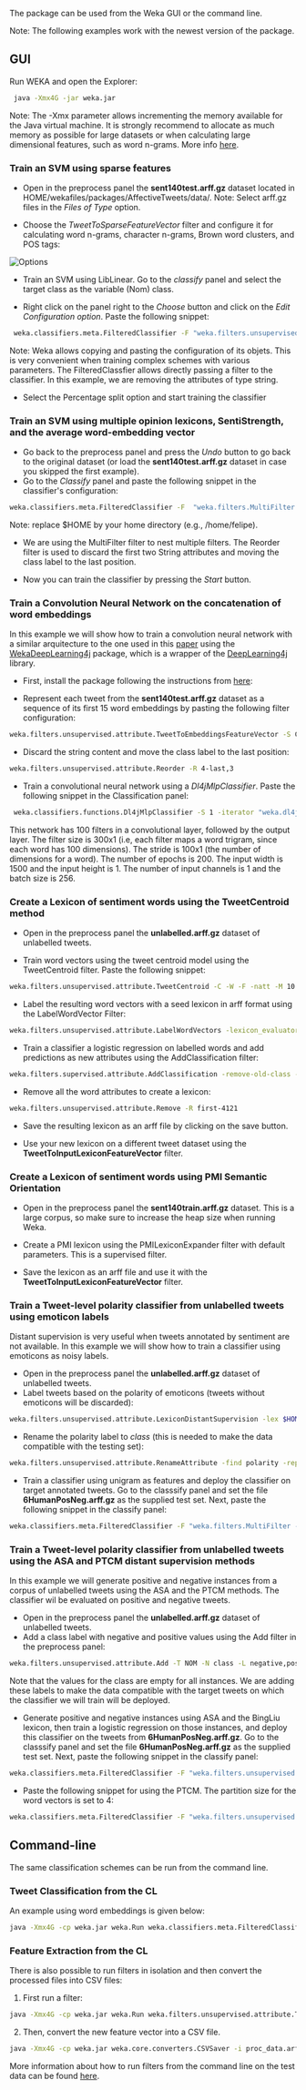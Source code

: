 

The package can be used from the Weka GUI or the command line.

Note: The following examples work with the newest version of the package. 

## GUI 

Run WEKA and open the Explorer:  
```bash
 java -Xmx4G -jar weka.jar 
```

Note: The -Xmx parameter allows incrementing the memory available for the Java virtual machine. It is strongly recommend to allocate as much memory as possible for large datasets or when calculating large dimensional features, such as word n-grams. More info [here](http://weka.wikispaces.com/OutOfMemoryException).

### Train an SVM using sparse features

* Open in the preprocess panel the __sent140test.arff.gz__ dataset located in HOME/wekafiles/packages/AffectiveTweets/data/. Note: Select arff.gz files in the *Files of Type* option. 

* Choose the *TweetToSparseFeatureVector* filter and configure it for calculating word n-grams, character n-grams, Brown word clusters, and POS tags:


![Options](img/tweetToSparseOptions.png)


* Train an SVM using LibLinear. Go to the *classify* panel and select the target class as the variable (Nom) class. 
 
* Right click on the panel right to the *Choose* button and click on the *Edit Configuration option*. Paste the following snippet:
 
```bash
 weka.classifiers.meta.FilteredClassifier -F "weka.filters.unsupervised.attribute.RemoveType -T string" -W    weka.classifiers.functions.LibLINEAR -- -S 1 -C 1.0 -E 0.001 -B 1.0 -L 0.1 -I 1000
``` 

 Note: Weka allows copying and pasting the configuration of its objets. This is very convenient when training complex schemes with various parameters.  The FilteredClassfier allows directly  passing a filter to the classifier. In this example, we are removing the attributes of type string.
 
* Select the Percentage split option and start training the classifier 

### Train an SVM using multiple opinion lexicons, SentiStrength, and the average word-embedding vector
* Go back to the preprocess panel and press the *Undo* button to go back to the original dataset (or load the __sent140test.arff.gz__ dataset in case you skipped the first example).
* Go to the *Classify* panel and paste the following snippet in the classifier's configuration:

```bash
weka.classifiers.meta.FilteredClassifier -F  "weka.filters.MultiFilter -F \"weka.filters.unsupervised.attribute.TweetToSentiStrengthFeatureVector -L $HOME/wekafiles/packages/AffectiveTweets/lexicons/SentiStrength/english -stemmer weka.core.stemmers.NullStemmer -stopwords-handler \\\"weka.core.stopwords.Null \\\" -I 1 -U -tokenizer \\\"weka.core.tokenizers.TweetNLPTokenizer \\\"\" -F \"weka.filters.unsupervised.attribute.TweetToLexiconFeatureVector -F -D -R -A -T -L -N -P -J -H -Q -stemmer weka.core.stemmers.NullStemmer -stopwords-handler \\\"weka.core.stopwords.Null \\\" -I 1 -U -tokenizer \\\"weka.core.tokenizers.TweetNLPTokenizer \\\"\" -F \"weka.filters.unsupervised.attribute.TweetToEmbeddingsFeatureVector -S AVERAGE_ACTION -embeddingHandler \\\"affective.core.CSVEmbeddingHandler -K $HOME/wekafiles/packages/AffectiveTweets/resources/w2v.twitter.edinburgh.100d.csv.gz -sep \\\\\\\"\\\\\\\\t\\\\\\\" -I last\\\" -K 15 -stemmer weka.core.stemmers.NullStemmer -stopwords-handler \\\"weka.core.stopwords.Null \\\" -I 1 -U -tokenizer \\\"weka.core.tokenizers.TweetNLPTokenizer \\\"\" -F \"weka.filters.unsupervised.attribute.Reorder -R 4-last,3\"" -W weka.classifiers.functions.LibLINEAR -- -S 1 -C 1.0 -E 0.001 -B 1.0 -L 0.1 -I 1000
```
 Note: replace $HOME by your home directory (e.g., /home/felipe). 

* We are using the MultiFilter filter to nest multiple filters.  The Reorder filter is used to discard the first two String attributes and moving the class label to the last position.

* Now you can train the classifier by pressing the *Start* button. 


### Train a Convolution Neural Network on the concatenation of word embeddings
In this example we will show how to train a convolution neural network with a similar arquitecture to the one used in this [paper](http://dl.acm.org/citation.cfm?doid=2766462.2767830) using the [WekaDeepLearning4j](https://deeplearning.cms.waikato.ac.nz/) package, which is a wrapper of the [DeepLearning4j](https://deeplearning4j.org/) library. 

* First, install the package following the instructions from [here](https://deeplearning.cms.waikato.ac.nz/install/):


* Represent each tweet from the __sent140test.arff.gz__  dataset as a sequence of its first 15 word embeddings by pasting the following filter configuration:

```bash
weka.filters.unsupervised.attribute.TweetToEmbeddingsFeatureVector -S CONCATENATE_ACTION -embeddingHandler "affective.core.CSVEmbeddingHandler -K $HOME/wekafiles/wekafiles/packages/AffectiveTweets/resources/w2v.twitter.edinburgh.100d.csv.gz -sep \"\\t\" -I last" -K 15 -stemmer weka.core.stemmers.NullStemmer -stopwords-handler "weka.core.stopwords.Null " -I 1 -U -tokenizer "weka.core.tokenizers.TweetNLPTokenizer "

```

* Discard the string content and move the class label to the last position:

```bash
weka.filters.unsupervised.attribute.Reorder -R 4-last,3
```

* Train a convolutional neural network using a *Dl4jMlpClassifier*. Paste the following snippet in the Classification panel: 

```bash
 weka.classifiers.functions.Dl4jMlpClassifier -S 1 -iterator "weka.dl4j.iterators.ConvolutionalInstancesIterator -height 1 -numChannels 1 -bs 256 -width 1500" -layers "weka.dl4j.layers.ConvolutionLayer -nFilters 100 -activation identity -adamMeanDecay 0.9 -adamVarDecay 0.999 -biasInit 1.0 -biasL1 0.0 -biasL2 0.0 -blr 0.01 -mode Truncate -cudnnAlgoMode PREFER_FASTEST -dist \"weka.dl4j.distribution.NormalDistribution -mean 0.001 -std 1.0\" -dropout 0.0 -epsilon 1.0E-6 -gradientNormalization None -gradNormThreshold 1.0 -kernelSizeX 300 -kernelSizeY 1 -L1 0.0 -L2 0.0 -name \"Convolution layer\" -lr 0.01 -momentum 0.9 -paddingX 0 -paddingY 0 -rho 0.0 -rmsDecay 0.95 -strideX 100 -strideY 1 -updater NESTEROVS -weightInit XAVIER" -layers "weka.dl4j.layers.OutputLayer -activation softmax -adamMeanDecay 0.9 -adamVarDecay 0.999 -biasInit 1.0 -biasL1 0.0 -biasL2 0.0 -blr 0.01 -dist \"weka.dl4j.distribution.NormalDistribution -mean 0.001 -std 1.0\" -dropout 0.0 -epsilon 1.0E-6 -gradientNormalization None -gradNormThreshold 1.0 -L1 0.0 -L2 0.0 -name \"Output layer\" -lr 0.01 -lossFn LossMCXENT() -momentum 0.9 -rho 0.0 -rmsDecay 0.95 -updater NESTEROVS -weightInit XAVIER" -logFile weka.log -numEpochs 200 -algorithm STOCHASTIC_GRADIENT_DESCENT
```


This network has 100 filters in a convolutional layer, followed by the output layer. The filter size is 300x1 (i.e, each filter maps a word trigram, since each word has 100 dimensions). The stride is 100x1 (the number of dimensions for a word). The number of epochs is 200. The input width is 1500 and the input height is 1. The number of input channels is 1 and the batch size is 256.


### Create a Lexicon of sentiment words using the TweetCentroid method

* Open in the preprocess panel the __unlabelled.arff.gz__ dataset of unlabelled tweets. 

* Train word vectors using the tweet centroid model using the TweetCentroid filter. Paste the following snippet:

```bash
weka.filters.unsupervised.attribute.TweetCentroid -C -W -F -natt -M 10 -N 10 -H $HOME/wekafiles/packages/AffectiveTweets/resources/50mpaths2.txt.gz -stemmer weka.core.stemmers.NullStemmer -stopwords-handler "weka.core.stopwords.Null " -I 1 -U -tokenizer "weka.core.tokenizers.TweetNLPTokenizer "


```

* Label the resulting word vectors with a seed lexicon in arff format using the LabelWordVector Filter:

```bash
weka.filters.unsupervised.attribute.LabelWordVectors -lexicon_evaluator "affective.core.ArffLexiconWordLabeller -lexiconFile $HOME/wekafiles/packages/AffectiveTweets/lexicons/arff_lexicons/metaLexEmo.arff -B MetaLexEmo -A 1 -lex-stemmer weka.core.stemmers.NullStemmer" -U -I last
```

* Train a classifier a logistic regression on labelled words and add predictions as new attributes using the AddClassification filter:

```bash
weka.filters.supervised.attribute.AddClassification -remove-old-class -distribution -W "weka.classifiers.meta.FilteredClassifier -F \"weka.filters.unsupervised.attribute.RemoveType -T string\" -W weka.classifiers.functions.LibLINEAR -- -S 7 -C 1.0 -E 0.001 -B 1.0 -P -L 0.1 -I 1000"
```

* Remove all the word attributes to create a lexicon:

```bash
weka.filters.unsupervised.attribute.Remove -R first-4121
```

* Save the resulting lexicon as an arff file by clicking on the save button.

* Use your new lexicon on a different tweet dataset using the __TweetToInputLexiconFeatureVector__ filter.



### Create a Lexicon of sentiment words using PMI Semantic Orientation
* Open in the preprocess panel the __sent140train.arff.gz__ dataset. This is a large corpus, so make sure to increase the heap size when running Weka.

* Create a PMI lexicon using the PMILexiconExpander filter with default parameters. This is a supervised filter.

* Save the lexicon as an arff file and use it with the __TweetToInputLexiconFeatureVector__ filter.


### Train a Tweet-level polarity classifier from unlabelled tweets using emoticon labels

Distant supervision is very useful when tweets annotated by sentiment are not available. In this example we will show how to train a classifier using emoticons as noisy labels.

* Open in the preprocess panel the __unlabelled.arff.gz__ dataset of unlabelled tweets. 
* Label tweets based on the polarity of emoticons (tweets without emoticons will be discarded):

```bash
weka.filters.unsupervised.attribute.LexiconDistantSupervision -lex $HOME/wekafiles/packages/AffectiveTweets/lexicons/arff_lexicons/emoticons.arff -polatt polarity -negval negative -posval positive -removeMatchingWord -I 1 -tokenizer "weka.core.tokenizers.TweetNLPTokenizer " 
```
* Rename the polarity label to *class* (this is needed to make the data compatible with the testing set):

```bash
weka.filters.unsupervised.attribute.RenameAttribute -find polarity -replace class -R last
```

* Train a classifier using unigram as features and deploy the classifier on target annotated tweets. Go to the classsify panel and set the file __6HumanPosNeg.arff.gz__ as the supplied test set. Next, paste the following snippet in the classify panel:


```bash
weka.classifiers.meta.FilteredClassifier -F "weka.filters.MultiFilter -F \"weka.filters.unsupervised.attribute.TweetToSparseFeatureVector -E 5 -D 3 -I 0 -F -M 0 -G 0 -taggerFile $HOME/wekafiles/packages/AffectiveTweets/resources/model.20120919 -wordClustFile $HOME/wekafiles/packages/AffectiveTweets/resources/50mpaths2.txt.gz -Q 1 -stemmer weka.core.stemmers.NullStemmer -stopwords-handler \\\"weka.core.stopwords.Null \\\" -I 1 -U -tokenizer \\\"weka.core.tokenizers.TweetNLPTokenizer \\\"\" -F \"weka.filters.unsupervised.attribute.Reorder -R 3-last,2\"" -W weka.classifiers.functions.LibLINEAR -- -S 7 -C 1.0 -E 0.001 -B 1.0 -P -L 0.1 -I 1000
```

### Train a Tweet-level polarity classifier from unlabelled tweets using the ASA and PTCM distant supervision methods

In this example we will generate positive and negative instances from a corpus of unlabelled tweets using the ASA and the PTCM methods. The classifier wil be evaluated on positive and negative tweets.

* Open in the preprocess panel the __unlabelled.arff.gz__ dataset of unlabelled tweets. 
* Add a class label with negative and positive values using the Add filter in the preprocess panel:

```bash
weka.filters.unsupervised.attribute.Add -T NOM -N class -L negative,positive -C last
```
Note that the values for the class are empty for all instances. We are adding these labels to make the data compatible with the target tweets on which the classifier we will train will be deployed.


* Generate positive and negative instances using ASA and the BingLiu lexicon, then train a logistic regression on those instances, and deploy this classifier on the tweets from __6HumanPosNeg.arff.gz__. Go to the classsify panel and set the file __6HumanPosNeg.arff.gz__ as the supplied test set. Next, paste the following snippet in the classify panel:
 
```bash
weka.classifiers.meta.FilteredClassifier -F "weka.filters.unsupervised.attribute.ASA -C -W -lex $HOME/wekafiles/packages/AffectiveTweets/lexicons/arff_lexicons/BingLiu.arff -M 10 -nneg 1000 -npos 1000 -polatt polarity -negval negative -posval positive -R 1 -A 10 -H $HOME/wekafiles/packages/AffectiveTweets/resources/50mpaths2.txt.gz -stemmer weka.core.stemmers.NullStemmer -stopwords-handler \"weka.core.stopwords.Null \" -I 1 -U -tokenizer \"weka.core.tokenizers.TweetNLPTokenizer \"" -W weka.classifiers.functions.LibLINEAR -- -S 7 -C 1.0 -E 0.001 -B 1.0 -P -L 0.1 -I 1000
```

* Paste the following snippet for using the PTCM. The partition size for the word vectors is set to 4: 

```bash
weka.classifiers.meta.FilteredClassifier -F "weka.filters.unsupervised.attribute.PTCM -C -W -lex $HOME/wekafiles/packages/AffectiveTweets/lexicons/arff_lexicons/BingLiu.arff -M 4 -N 4 -A 10 -H /Users/admin/wekafiles/packages/AffectiveTweets/resources/50mpaths2.txt.gz -stemmer weka.core.stemmers.NullStemmer -stopwords-handler \"weka.core.stopwords.Null \" -I 1 -U -tokenizer \"weka.core.tokenizers.TweetNLPTokenizer \"" -W weka.classifiers.functions.LibLINEAR -- -S 7 -C 1.0 -E 0.001 -B 1.0 -P -L 0.1 -I 1000
```

## Command-line 

The same classification schemes can be run from the command line. 

### Tweet Classification from the CL
An example using word embeddings is given below:

```bash
java -Xmx4G -cp weka.jar weka.Run weka.classifiers.meta.FilteredClassifier  -t $HOME/wekafiles/packages/AffectiveTweets/data/sent140test.arff.gz -split-percentage 66 -F  "weka.filters.MultiFilter -F \"weka.filters.unsupervised.attribute.TweetToSentiStrengthFeatureVector -L $HOME/wekafiles/packages/AffectiveTweets/lexicons/SentiStrength/english -stemmer weka.core.stemmers.NullStemmer -stopwords-handler \\\"weka.core.stopwords.Null \\\" -I 1 -U -tokenizer \\\"weka.core.tokenizers.TweetNLPTokenizer \\\"\" -F \"weka.filters.unsupervised.attribute.TweetToLexiconFeatureVector -F -D -R -A -T -L -N -P -J -H -Q -stemmer weka.core.stemmers.NullStemmer -stopwords-handler \\\"weka.core.stopwords.Null \\\" -I 1 -U -tokenizer \\\"weka.core.tokenizers.TweetNLPTokenizer \\\"\" -F \"weka.filters.unsupervised.attribute.TweetToEmbeddingsFeatureVector -S AVERAGE_ACTION -embeddingHandler \\\"affective.core.CSVEmbeddingHandler -K $HOME/wekafiles/packages/AffectiveTweets/resources/w2v.twitter.edinburgh.100d.csv.gz -sep \\\\\\\"\\\\\\\\t\\\\\\\" -I last\\\" -K 15 -stemmer weka.core.stemmers.NullStemmer -stopwords-handler \\\"weka.core.stopwords.Null \\\" -I 1 -U -tokenizer \\\"weka.core.tokenizers.TweetNLPTokenizer \\\"\" -F \"weka.filters.unsupervised.attribute.Reorder -R 4-last,3\"" -W weka.classifiers.functions.LibLINEAR -- -S 1 -C 1.0 -E 0.001 -B 1.0 -L 0.1 -I 1000
```

### Feature Extraction from the CL
There is also possible to run filters in isolation and then convert the processed files into CSV files:

1. First run a filter:
```bash
java -Xmx4G -cp weka.jar weka.Run weka.filters.unsupervised.attribute.TweetToInputLexiconFeatureVector  -i  $HOME/wekafiles/packages/AffectiveTweets/data/sent140test.arff.gz -o proc_data.arff -lexicon_evaluator "affective.core.ArffLexiconEvaluator -lexiconFile /Users/admin/wekafiles/packages/AffectiveTweets/lexicons/arff_lexicons/NRC-AffectIntensity-Lexicon.arff -B NRC-Affect-Intensity -A 1 -lex-stemmer weka.core.stemmers.NullStemmer" -stemmer weka.core.stemmers.NullStemmer -stopwords-handler "weka.core.stopwords.Null " -I 1 -U -tokenizer "weka.core.tokenizers.TweetNLPTokenizer "
```

2. Then, convert the new feature vector into a CSV file.
```bash
java -Xmx4G -cp weka.jar weka.core.converters.CSVSaver -i proc_data.arff -o proc_data.csv 
```

More information about how to run filters from the command line on the test data can be found [here](https://weka.wikispaces.com/Batch+filtering).


